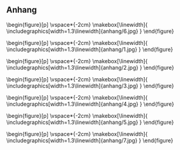 ## Anhang

\begin{figure}[p]
    \vspace*{-2cm}
    \makebox[\linewidth]{
        \includegraphics[width=1.3\linewidth]{anhang/6.jpg}
    }
\end{figure}

\begin{figure}[p]
    \vspace*{-2cm}
    \makebox[\linewidth]{
        \includegraphics[width=1.3\linewidth]{anhang/1.jpg}
    }
\end{figure}

\begin{figure}[p]
    \vspace*{-2cm}
    \makebox[\linewidth]{
        \includegraphics[width=1.3\linewidth]{anhang/2.jpg}
    }
\end{figure}

\begin{figure}[p]
    \vspace*{-2cm}
    \makebox[\linewidth]{
        \includegraphics[width=1.3\linewidth]{anhang/3.jpg}
    }
\end{figure}

\begin{figure}[p]
    \vspace*{-2cm}
    \makebox[\linewidth]{
        \includegraphics[width=1.3\linewidth]{anhang/4.jpg}
    }
\end{figure}

\begin{figure}[p]
    \vspace*{-2cm}
    \makebox[\linewidth]{
        \includegraphics[width=1.3\linewidth]{anhang/5.jpg}
    }
\end{figure}

\begin{figure}[p]
    \vspace*{-2cm}
    \makebox[\linewidth]{
        \includegraphics[width=1.3\linewidth]{anhang/7.jpg}
    }
\end{figure}